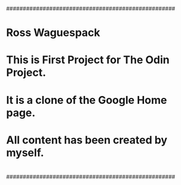 


###################################################
#                 Ross Waguespack                 # 
#                                                 # 
#     This is First Project for The Odin Project. #
#                                                 #
#        It is a clone of the Google Home page.   #
#       All content has been created by myself.   #
#                                                 #
###################################################   
